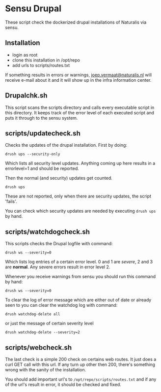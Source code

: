 # Sensu Drupal

These script check the dockerized drupal installations of Naturalis
via sensu.

## Installation

* login as root
* clone this installation in /opt/repo
* add urls to scripts/routes.txt

If something results in errors or warnings, joep.vermaat@naturalis.nl 
will receive e-mail about it and it will show up in the infra
information center.

## Drupalchk.sh

This script scans the scripts directory and calls every executable
script in this directory. It keeps track of the error level of each
executed script and puts it through to the sensu system.

## scripts/updatecheck.sh

Checks the updates of the drupal installation. First by doing:

```
drush ups --security-only
```

Which lists all security level updates. Anything coming up here results in
a errorlevel=1 and should be reported.

Then the normal (and security) updates get counted.

```
drush ups
```

These are not reported, only when there are security updates, the script
'fails'.

You can check which security updates are needed by executing ```drush ups``` by hand.

## scripts/watchdogcheck.sh

This scripts checks the Drupal logfile with command:

```
drush ws --severity=0
```

Which lists log entries of a certain error level. 0 and 1 are *severe*, 
2 and 3 are **normal**. Any severe errors result in error level 2.

Whenever you receive warnings from sensu you should run this command by
hand:

```
drush ws --severity=0
```

To clear the log of error message which are either out of date or already
seen to you can clear the watchdog log with command:

```
drush watchdog-delete all
```

or just the message of certain severity level

```
drush watchdog-delete --severity=2
```


## scripts/webcheck.sh

The last check is a simple 200 check on certains web routes. It just does
a curl GET call with this url. If any turn up other then 200, there's
something wrong with the sanity of the installation.

You should add important url's to `/opt/repo/scripts/routes.txt` and if
any of the url's result in error, it should be checked and fixed.


